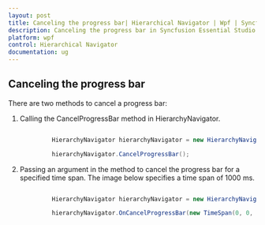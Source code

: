 ```yaml
---
layout: post
title: Canceling the progress bar| Hierarchical Navigator | Wpf | Syncfusion
description: Canceling the progress bar in Syncfusion Essential Studio WPF Hierarchy Navigator control, its elements and more.
platform: wpf
control: Hierarchical Navigator
documentation: ug
---
```


## Canceling the progress bar

There are two methods to cancel a progress bar:

1. Calling the CancelProgressBar method in HierarchyNavigator.



   ~~~csharp

			HierarchyNavigator hierarchyNavigator = new HierarchyNavigator();

			hierarchyNavigator.CancelProgressBar();

   ~~~

2. Passing an argument in the method to cancel the progress bar for a specified time span. The image below specifies a time span of 1000 ms.



   ~~~csharp

			HierarchyNavigator hierarchyNavigator = new HierarchyNavigator();

			hierarchyNavigator.OnCancelProgressBar(new TimeSpan(0, 0, 0, 0, 1000));

   ~~~

